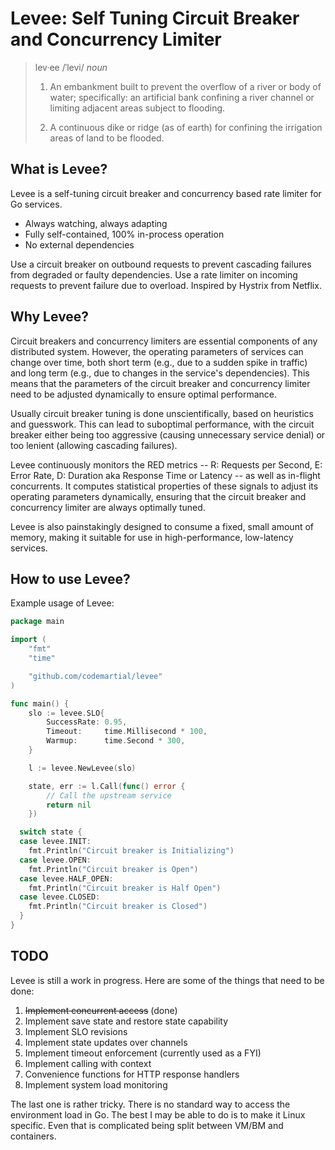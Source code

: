 # Levee: Self Tuning Circuit Breaker and Concurrency Limiter

> lev·ee /ˈlevi/ _noun_
>
> 1. An embankment built to prevent the overflow of a river or body of water; specifically: an artificial bank confining a river channel or limiting adjacent areas subject to flooding.
>
> 2. A continuous dike or ridge (as of earth) for confining the irrigation areas of land to be flooded.

## What is Levee?

Levee is a self-tuning circuit breaker and concurrency based rate limiter for Go services.

- Always watching, always adapting
- Fully self-contained, 100% in-process operation
- No external dependencies

Use a circuit breaker on outbound requests to prevent cascading failures from degraded or faulty dependencies. Use a rate limiter on incoming requests to prevent failure due to overload. Inspired by Hystrix from Netflix.

## Why Levee?

Circuit breakers and concurrency limiters are essential components of any distributed system. However, the operating parameters of services can change over time, both short term (e.g., due to a sudden spike in traffic) and long term (e.g., due to changes in the service's dependencies). This means that the parameters of the circuit breaker and concurrency limiter need to be adjusted dynamically to ensure optimal performance.

Usually circuit breaker tuning is done unscientifically, based on heuristics and guesswork. This can lead to suboptimal performance, with the circuit breaker either being too aggressive (causing unnecessary service denial) or too lenient (allowing cascading failures).

Levee continuously monitors the RED metrics -- R: Requests per Second, E: Error Rate, D: Duration aka Response Time or Latency -- as well as in-flight concurrents. It computes statistical properties of these signals to adjust its operating parameters dynamically, ensuring that the circuit breaker and concurrency limiter are always optimally tuned.

Levee is also painstakingly designed to consume a fixed, small amount of memory, making it suitable for use in high-performance, low-latency services.

## How to use Levee?

Example usage of Levee:

```go
package main

import (
	"fmt"
	"time"

	"github.com/codemartial/levee"
)

func main() {
	slo := levee.SLO{
		SuccessRate: 0.95,
		Timeout:     time.Millisecond * 100,
		Warmup:      time.Second * 300,
	}

	l := levee.NewLevee(slo)

	state, err := l.Call(func() error {
		// Call the upstream service
		return nil
	})

  switch state {
  case levee.INIT:
  	fmt.Println("Circuit breaker is Initializing")
  case levee.OPEN:
  	fmt.Println("Circuit breaker is Open")
  case levee.HALF_OPEN:
  	fmt.Println("Circuit breaker is Half Open")
  case levee.CLOSED:
  	fmt.Println("Circuit breaker is Closed")
  }
}
```

## TODO
Levee is still a work in progress. Here are some of the things that need to be done:
1. ~~Implement concurrent access~~ (done)
2. Implement save state and restore state capability
3. Implement SLO revisions
4. Implement state updates over channels
5. Implement timeout enforcement (currently used as a FYI)
6. Implement calling with context
7. Convenience functions for HTTP response handlers
8. Implement system load monitoring

The last one is rather tricky. There is no standard way to access the environment load in Go. The best I may be able to do is to make it Linux specific. Even that is complicated being split between VM/BM and containers.
